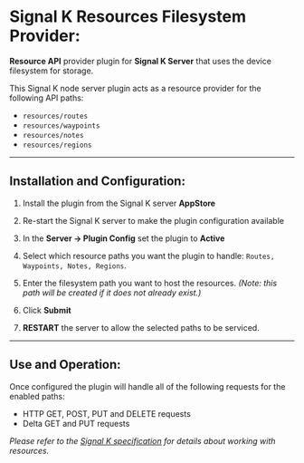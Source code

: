 # Signal K Resources Filesystem Provider:

__Resource API__ provider plugin for __Signal K Server__ that uses the device filesystem for storage.

This Signal K node server plugin acts as a resource provider for the following API paths:
- `resources/routes`
- `resources/waypoints`
- `resources/notes`
- `resources/regions`   

---
## Installation and Configuration:

1. Install the plugin from the Signal K server __AppStore__

2) Re-start the Signal K server to make the plugin configuration available 

3) In the __Server -> Plugin Config__ set the plugin to __Active__

4) Select which resource paths you want the plugin to handle: `Routes, Waypoints, Notes, Regions`.

5) Enter the filesystem path you want to host the resources. _(Note: this path will be created if it does not already exist.)_

6) Click __Submit__ 

7) __RESTART__ the server to allow the selected paths to be serviced.
---

## Use and Operation:

Once configured the plugin will handle all of the following requests for the enabled paths:
- HTTP GET, POST, PUT and DELETE requests
- Delta GET and PUT requests

_Please refer to the [Signal K specification](https://signalk.org/specification) for details about working with resources._








